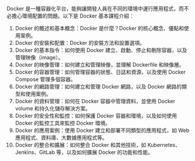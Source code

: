 Docker 是一種容器化平台，能夠讓開發人員在不同的環境中運行應用程式，而不必擔心環境配置的問題。以下是 Docker 基本課程介紹：

1.  Docker 的概述和基本概念：Docker 是什麼？Docker 的核心概念、優點和使用案例。
2.  Docker 的安裝和配置：Docker 的安裝方法和設置選項。
3.  Docker 的基本指令：如何使用 Docker 建立、啟動、停止和刪除容器，以及管理映像（image）。
4.  Docker 的映像管理：如何建立和管理映像，並理解 Dockerfile 和映像層。
5.  Docker 的容器管理：如何管理容器的狀態、日誌和資源，以及使用 Docker Compose 管理多個容器。
6.  Docker 的網路管理：如何建立和管理 Docker 網路，以及 Docker 網路的類型和使用案例。
7.  Docker 的資料管理：如何在 Docker 容器中管理資料，並使用 Docker volume 和持久化儲存解決方案。
8.  Docker 的安全性和監控：如何保護 Docker 容器和環境，以及如何使用 Docker 的監控工具來監控 Docker 環境。
9.  Docker 的應用案例：使用 Docker 建立和部署不同類型的應用程式，如 Web 應用程式、資料庫、大數據應用程式等。
10.  Docker 的整合和擴展：如何整合 Docker 和其他技術，如 Kubernetes、Jenkins、GitLab 等，以及如何擴展 Docker 的功能和性能。
